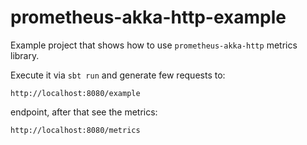 # prometheus-akka-http-example

Example project that shows how to use `prometheus-akka-http` metrics library.

Execute it via `sbt run` and generate few requests to: 

```
http://localhost:8080/example
```

endpoint, after that see the metrics:
 
```
http://localhost:8080/metrics
```